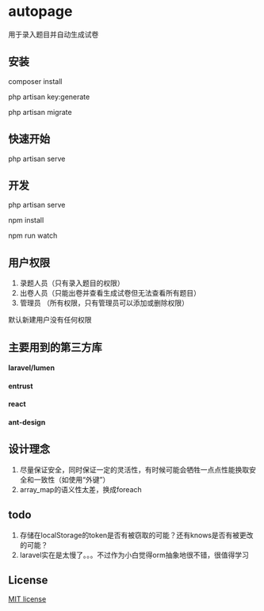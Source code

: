 # autopage

用于录入题目并自动生成试卷

## 安装

composer install 

php artisan key:generate

php artisan migrate

## 快速开始

php artisan serve

## 开发

php artisan serve

npm install

npm run watch

## 用户权限

1. 录题人员（只有录入题目的权限）
2. 出卷人员（只能出卷并查看生成试卷但无法查看所有题目）
2. 管理员 （所有权限，只有管理员可以添加或删除权限）

默认新建用户没有任何权限
## 主要用到的第三方库

#### laravel/lumen
#### entrust
#### react
#### ant-design

## 设计理念

1. 尽量保证安全，同时保证一定的灵活性，有时候可能会牺牲一点点性能换取安全和一致性（如使用“外键”）
2. array_map的语义性太差，换成foreach

## todo

1. 存储在localStorage的token是否有被窃取的可能？还有knows是否有被更改的可能？
2. laravel实在是太慢了。。。不过作为小白觉得orm抽象地很不错，很值得学习

## License

[MIT license](http://opensource.org/licenses/MIT)
